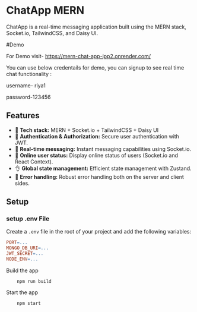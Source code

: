 # ChatApp MERN

ChatApp is a real-time messaging application built using the MERN stack, Socket.io, TailwindCSS, and Daisy UI.

#Demo 

For Demo visit- https://mern-chat-app-ipp2.onrender.com/

You can use below credentails for demo, you can signup to see real time chat functionality :

username- riya1

password-123456 

## Features

- 🌟 **Tech stack:** MERN + Socket.io + TailwindCSS + Daisy UI
- 🎃 **Authentication & Authorization:** Secure user authentication with JWT.
- 👾 **Real-time messaging:** Instant messaging capabilities using Socket.io.
- 🚀 **Online user status:** Display online status of users (Socket.io and React Context).
- 👌 **Global state management:** Efficient state management with Zustand.
- 🐞 **Error handling:** Robust error handling both on the server and client sides.


## Setup

###  setup .env File

Create a `.env` file in the root of your project and add the following variables:

```makefile
PORT=...
MONGO_DB_URI=...
JWT_SECRET=...
NODE_ENV=...
```
Build the app
```
    npm run build
```
Start the app
```
    npm start
```
